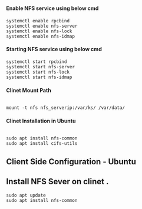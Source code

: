 #

#### Enable NFS service using below cmd
```
systemctl enable rpcbind
systemctl enable nfs-server
systemctl enable nfs-lock
systemctl enable nfs-idmap
```
#### Starting NFS service using below cmd
```
systemctl start rpcbind
systemctl start nfs-server
systemctl start nfs-lock
systemctl start nfs-idmap

```
#### Clinet Mount Path
```

mount -t nfs nfs_serverip:/var/ks/ /var/data/ 
```

#### Clinet Installation in Ubuntu
```

sudo apt install nfs-common
sudo apt install cifs-utils
```
## Client Side Configuration - Ubuntu

##  Install NFS Sever on clinet .
```
sudo apt update
sudo apt install nfs-common
```
